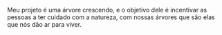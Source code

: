 Meu projeto é uma árvore crescendo, e o objetivo dele é incentivar as pessoas a ter cuidado com a natureza, com nossas árvores que são elas que nós dão ar para viver.
